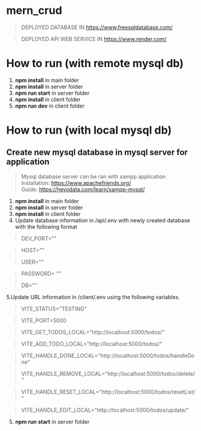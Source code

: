 # mern_crud

> DEPLOYED DATABASE IN https://www.freesqldatabase.com/

> DEPLOYED API WEB SERVICE IN https://www.render.com/

# How to run (with remote mysql db)

1. **npm install** in main folder
2. **npm install** in server folder
3. **npm run start** in server folder
4. **npm install** in client folder
5. **npm run dev** in client folder

# How to run (with local mysql db)

## Create new mysql database in mysql server for application

> Mysql database server can be ran with xampp application  
> Installation: https://www.apachefriends.org/  
> Guide: https://hevodata.com/learn/xampp-mysql/

1. **npm install** in main folder
2. **npm install** in server folder
3. **npm install** in client folder
4. Update database information in /api/.env with newly created database with the following format

> DEV_PORT=""

> HOST=""

> USER=""

> PASSWORD= ""

> DB=""

5.Update URL information in /client/.env using the following variables.

> VITE_STATUS="TESTING"

> VITE_PORT=5000

> VITE_GET_TODOS_LOCAL="http://localhost:5000/todos/"

> VITE_ADD_TODO_LOCAL="http://localhost:5000/todos/"

> VITE_HANDLE_DONE_LOCAL="http://localhost:5000/todos/handleDone"

> VITE_HANDLE_REMOVE_LOCAL="http://localhost:5000/todos/delete/"

> VITE_HANDLE_RESET_LOCAL="http://localhost:5000/todos/resetList/"

> VITE_HANDLE_EDIT_LOCAL="http://localhost:5000/todos/update/"

5. **npm run start** in server folder
